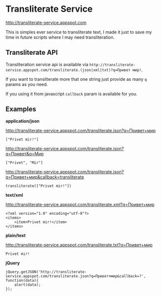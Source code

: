 Transliterate Service
=====================

http://transliterate-service.appspot.com

This is simples ever service to transliterate text, I made it just to save my time in future scripts where I may need transliteration.

Transliterate API
-----------------

Transliteration service api is available via `http://transliterate-service.appspot.com/transliterate.(json|xml|txt)?q=Привет мир!`.

If you want to transliterate more that one string just provide as many `q` params as you need.

If you using it from javascript `callback` param is available for you.

Examples
--------

**application/json**

http://transliterate-service.appspot.com/transliterate.json?q=Привет+мир

    ["Privet mir!"]

http://transliterate-service.appspot.com/transliterate.json?q=Привет&q=Мир

    ["Privet", "Mir"]

http://transliterate-service.appspot.com/transliterate.json?q=Привет+мир&callback=transliterate

    transliterate(["Privet mir!"])

**text/xml**

http://transliterate-service.appspot.com/transliterate.xml?q=Привет+мир

    <?xml version="1.0" encoding="utf-8"?>
    <items>
        <item>Privet mir!</item>
    </items>

**plain/text**

http://transliterate-service.appspot.com/transliterate.txt?q=Привет+мир

    Privet mir!

**jQuery**

    jQuery.getJSON('http://transliterate-service.appspot.com/transliterate.json?q=Привет+мир&callback=?', function(data){
        alert(data);
    });
